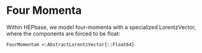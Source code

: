 # Four Momenta

Within HEPbase, we model four-momenta with a specialized LorentzVector, where the components are forced to be float:

    FourMomentum <:AbstractLorentzVector{::Float64}
